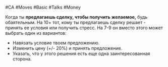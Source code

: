 #CA #Moves #Basic #Talks #Money 

Когда ты **предлагаешь сделку, чтобы получить желаемое,** будь обаятельным. На 10+ тот, кому ты предлагаешь сделку решает - принять ее условия или получить стресс. На 7-9 он вместо этого может выбрать один из вариантов: 
- Навязать условие твоем предложению. 
- Изменить цену (+/- 20%) и принять предложение. 
- Указать, что у этого решения есть еще одна заинтересованная сторона.